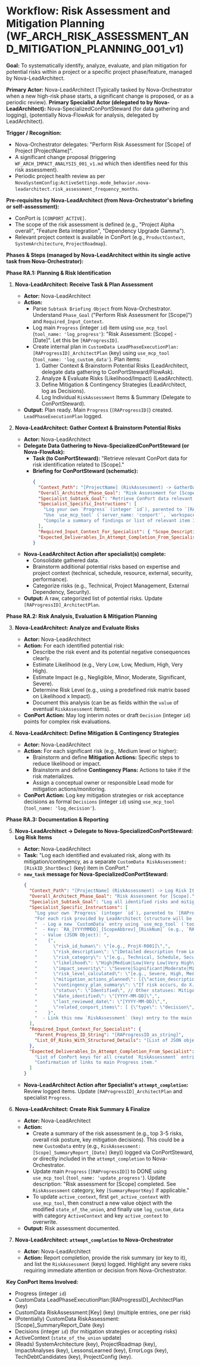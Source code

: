 # Workflow: Risk Assessment and Mitigation Planning (WF_ARCH_RISK_ASSESSMENT_AND_MITIGATION_PLANNING_001_v1)

**Goal:** To systematically identify, analyze, evaluate, and plan mitigation for potential risks within a project or a specific project phase/feature, managed by Nova-LeadArchitect.

**Primary Actor:** Nova-LeadArchitect (Typically tasked by Nova-Orchestrator when a new high-risk phase starts, a significant change is proposed, or as a periodic review).
**Primary Specialist Actor (delegated to by Nova-LeadArchitect):** Nova-SpecializedConPortSteward (for data gathering and logging), (potentially Nova-FlowAsk for analysis, delegated by LeadArchitect).

**Trigger / Recognition:**
- Nova-Orchestrator delegates: "Perform Risk Assessment for [Scope] of Project [ProjectName]".
- A significant change proposal (triggering `WF_ARCH_IMPACT_ANALYSIS_001_v1.md` which then identifies need for this risk assessment).
- Periodic project health review as per `NovaSystemConfig:ActiveSettings.mode_behavior.nova-leadarchitect.risk_assessment_frequency_months`.

**Pre-requisites by Nova-LeadArchitect (from Nova-Orchestrator's briefing or self-assessment):**
- ConPort is `[CONPORT_ACTIVE]`.
- The scope of the risk assessment is defined (e.g., "Project Alpha overall", "Feature Beta integration", "Dependency Upgrade Gamma").
- Relevant project context is available in ConPort (e.g., `ProductContext`, `SystemArchitecture`, `ProjectRoadmap`).

**Phases & Steps (managed by Nova-LeadArchitect within its single active task from Nova-Orchestrator):**

**Phase RA.1: Planning & Risk Identification**

1.  **Nova-LeadArchitect: Receive Task & Plan Assessment**
    *   **Actor:** Nova-LeadArchitect
    *   **Action:**
        *   Parse `Subtask Briefing Object` from Nova-Orchestrator. Understand `Phase_Goal` ("Perform Risk Assessment for [Scope]") and `Required_Input_Context`.
        *   Log main `Progress` (integer `id`) item using `use_mcp_tool` (`tool_name: 'log_progress'`): "Risk Assessment: [Scope] - [Date]". Let this be `[RAProgressID]`.
        *   Create internal plan in `CustomData LeadPhaseExecutionPlan:[RAProgressID]_ArchitectPlan` (key) using `use_mcp_tool` (`tool_name: 'log_custom_data'`). Plan items:
            1.  Gather Context & Brainstorm Potential Risks (LeadArchitect, delegate data gathering to ConPortSteward/FlowAsk).
            2.  Analyze & Evaluate Risks (Likelihood/Impact) (LeadArchitect).
            3.  Define Mitigation & Contingency Strategies (LeadArchitect, log as Decisions).
            4.  Log Individual `RiskAssessment` Items & Summary (Delegate to ConPortSteward).
    *   **Output:** Plan ready. Main `Progress` (`[RAProgressID]`) created. `LeadPhaseExecutionPlan` logged.

2.  **Nova-LeadArchitect: Gather Context & Brainstorm Potential Risks**
    *   **Actor:** Nova-LeadArchitect
    *   **Delegate Data Gathering to Nova-SpecializedConPortSteward (or Nova-FlowAsk):**
        *   **Task (to ConPortSteward):** "Retrieve relevant ConPort data for risk identification related to [Scope]."
        *   **Briefing for ConPortSteward (schematic):**
            ```json
            {
              "Context_Path": "[ProjectName] (RiskAssessment) -> GatherData (ConPortSteward)",
              "Overall_Architect_Phase_Goal": "Risk Assessment for [Scope].",
              "Specialist_Subtask_Goal": "Retrieve ConPort data relevant to identifying risks for [Scope].",
              "Specialist_Specific_Instructions": [
                "Log your own `Progress` (integer `id`), parented to `[RAProgressID]`.",
                "Use `use_mcp_tool` (`server_name: 'conport'`, `workspace_id: 'ACTUAL_WORKSPACE_ID'`) with tools like `get_custom_data`, `get_decisions`, `semantic_search_conport` to find information related to [Scope] in categories: `SystemArchitecture`, `ProjectRoadmap`, `ImpactAnalyses`, existing `RiskAssessment`, `LessonsLearned`, `ErrorLogs` (critical/recurring), `TechDebtCandidates`, `ProjectConfig` (external dependencies), `ExternalServices`.",
                "Compile a summary of findings or list of relevant item IDs/Keys."
              ],
              "Required_Input_Context_For_Specialist": { "Scope_Description": "[...]", "Parent_Progress_ID_String": "[RAProgressID_as_string]" },
              "Expected_Deliverables_In_Attempt_Completion_From_Specialist": ["Summary of relevant ConPort data/items found."]
            }
            ```
    *   **Nova-LeadArchitect Action after specialist(s) complete:**
        *   Consolidate gathered data.
        *   Brainstorm additional potential risks based on expertise and project context (technical, schedule, resource, external, security, performance).
        *   Categorize risks (e.g., Technical, Project Management, External Dependency, Security).
    *   **Output:** A raw, categorized list of potential risks. Update `[RAProgressID]_ArchitectPlan`.

**Phase RA.2: Risk Analysis, Evaluation & Mitigation Planning**

3.  **Nova-LeadArchitect: Analyze and Evaluate Risks**
    *   **Actor:** Nova-LeadArchitect
    *   **Action:** For each identified potential risk:
        *   Describe the risk event and its potential negative consequences clearly.
        *   Estimate Likelihood (e.g., Very Low, Low, Medium, High, Very High).
        *   Estimate Impact (e.g., Negligible, Minor, Moderate, Significant, Severe).
        *   Determine Risk Level (e.g., using a predefined risk matrix based on Likelihood x Impact).
        *   Document this analysis (can be as fields within the `value` of eventual `RiskAssessment` items).
    *   **ConPort Action:** May log interim notes or draft `Decision` (integer `id`) points for complex risk evaluations.

4.  **Nova-LeadArchitect: Define Mitigation & Contingency Strategies**
    *   **Actor:** Nova-LeadArchitect
    *   **Action:** For each significant risk (e.g., Medium level or higher):
        *   Brainstorm and define **Mitigation Actions:** Specific steps to reduce likelihood or impact.
        *   Brainstorm and define **Contingency Plans:** Actions to take if the risk materializes.
        *   Assign a conceptual owner or responsible Lead mode for mitigation actions/monitoring.
    *   **ConPort Action:** Log key mitigation strategies or risk acceptance decisions as formal `Decisions` (integer `id`) using `use_mcp_tool` (`tool_name: 'log_decision'`).

**Phase RA.3: Documentation & Reporting**

5.  **Nova-LeadArchitect -> Delegate to Nova-SpecializedConPortSteward: Log Risk Items**
    *   **Actor:** Nova-LeadArchitect
    *   **Task:** "Log each identified and evaluated risk, along with its mitigation/contingency, as a separate `CustomData RiskAssessment:[RiskID_ShortDesc]` (key) item in ConPort."
    *   **`new_task` message for Nova-SpecializedConPortSteward:**
        ```json
        {
          "Context_Path": "[ProjectName] (RiskAssessment) -> Log Risk Items (ConPortSteward)",
          "Overall_Architect_Phase_Goal": "Risk Assessment for [Scope].",
          "Specialist_Subtask_Goal": "Log all identified risks and mitigation plans to ConPort `RiskAssessment` category.",
          "Specialist_Specific_Instructions": [
            "Log your own `Progress` (integer `id`), parented to `[RAProgressID]`.",
            "For each risk provided by LeadArchitect (structure will be a list of objects):",
            "  - Log a new `CustomData` entry using `use_mcp_tool` (`tool_name: 'log_custom_data'`, `arguments: {'workspace_id': 'ACTUAL_WORKSPACE_ID', 'category': 'RiskAssessment', ...}`).",
            "  - Key: `RA_[YYYYMMDD]_[ScopeAbbrev]_[RiskNum]` (e.g., `RA_20240115_ProjX_R001_TechStackObsolescence`).",
            "  - Value (JSON Object): ",
            "    {",
            "      \"risk_id_human\": \"[e.g., ProjX-R001]\",",
            "      \"risk_description\": \"[Detailed description from LeadArchitect]\",",
            "      \"risk_category\": \"[e.g., Technical, Schedule, Security from LeadArchitect]\",",
            "      \"likelihood\": \"High|Medium|Low|Very Low|Very High\",",
            "      \"impact_severity\": \"Severe|Significant|Moderate|Minor|Negligible\",",
            "      \"risk_level_calculated\": \"[e.g., Severe, High, Medium, Low]\",",
            "      \"mitigation_actions_planned\": [{\"action_description\": \"...\", \"owner_hint\": \"Nova-LeadDeveloper\", \"status\": \"TODO\"}, ...],",
            "      \"contingency_plan_summary\": \"If risk occurs, do X...\",",
            "      \"status\": \"Identified\", // Other statuses: Mitigating, Monitoring, Realized, Closed_Mitigated, Closed_Accepted",
            "      \"date_identified\": \"[YYYY-MM-DD]\",",
            "      \"last_reviewed_date\": \"[YYYY-MM-DD]\",",
            "      \"related_conport_items\": [ {\"type\": \"decision\", \"id\": \"123\"}, {\"type\": \"custom_data\", \"id_or_key\": \"ImpactAnalyses:SomeReportKey\"} ]",
            "    }",
            "  - Link this new `RiskAssessment` (key) entry to the main `Progress` item (`[RAProgressID]`) for this Risk Assessment phase using `use_mcp_tool` (`tool_name: 'link_conport_items'`, `relationship_type: 'identified_by_progress'`)."
          ],
          "Required_Input_Context_For_Specialist": {
            "Parent_Progress_ID_String": "[RAProgressID_as_string]",
            "List_Of_Risks_With_Structured_Details": "[List of JSON objects from LeadArchitect, matching the value structure above]"
          },
          "Expected_Deliverables_In_Attempt_Completion_From_Specialist": [
            "List of ConPort keys for all created `RiskAssessment` entries.",
            "Confirmation of links to main Progress item."
          ]
        }
        ```
    *   **Nova-LeadArchitect Action after Specialist's `attempt_completion`:** Review logged items. Update `[RAProgressID]_ArchitectPlan` and specialist `Progress`.

6.  **Nova-LeadArchitect: Create Risk Summary & Finalize**
    *   **Actor:** Nova-LeadArchitect
    *   **Action:**
        *   Create a summary of the risk assessment (e.g., top 3-5 risks, overall risk posture, key mitigation decisions). This could be a new `CustomData` entry (e.g., `RiskAssessment:[Scope]_SummaryReport_[Date]` (key)) logged via ConPortSteward, or directly included in the `attempt_completion` to Nova-Orchestrator.
        *   Update main `Progress` (`[RAProgressID]`) to DONE using `use_mcp_tool` (`tool_name: 'update_progress'`). Update description: "Risk assessment for [Scope] completed. See `RiskAssessment` category, key `[SummaryReportKey]` if applicable."
        *   To update `active_context`, first `get_active_context` with `use_mcp_tool`, then construct a new value object with the modified `state_of_the_union`, and finally use `log_custom_data` with category `ActiveContext` and key `active_context` to overwrite.
    *   **Output:** Risk assessment documented.

7.  **Nova-LeadArchitect: `attempt_completion` to Nova-Orchestrator**
    *   **Actor:** Nova-LeadArchitect
    *   **Action:** Report completion, provide the risk summary (or key to it), and list the `RiskAssessment` (keys) logged. Highlight any severe risks requiring immediate attention or decision from Nova-Orchestrator.

**Key ConPort Items Involved:**
- Progress (integer `id`)
- CustomData LeadPhaseExecutionPlan:[RAProgressID]_ArchitectPlan (key)
- CustomData RiskAssessment:[Key] (key) (multiple entries, one per risk)
- (Potentially) CustomData RiskAssessment:[Scope]_SummaryReport_Date (key)
- Decisions (integer `id`) (for mitigation strategies or accepting risks)
- ActiveContext (`state_of_the_union` update)
- (Reads) SystemArchitecture (key), ProjectRoadmap (key), ImpactAnalyses (key), LessonsLearned (key), ErrorLogs (key), TechDebtCandidates (key), ProjectConfig (key).